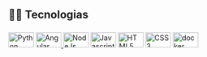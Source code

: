 <h2 align="left">👨‍💻​ Tecnologias</h2>

###

<div align="left">
    <img src="https://cdn.jsdelivr.net/gh/devicons/devicon/icons/python/python-original.svg" height="30" width="50" alt="Python"  />
    <a href="https://angular.io/">
        <img src="https://cdn.jsdelivr.net/gh/devicons/devicon/icons/angularjs/angularjs-original.svg" height="30" width="50" alt="Angular"  />
    </a>
    <img src="https://cdn.jsdelivr.net/gh/devicons/devicon/icons/nodejs/nodejs-original.svg" height="30" width="50" alt="NodeJs"  />
    <img src="https://cdn.jsdelivr.net/gh/devicons/devicon/icons/javascript/javascript-original.svg" height="30" width="50" alt="Javascript"  />
    <img src="https://cdn.jsdelivr.net/gh/devicons/devicon/icons/html5/html5-original.svg" height="30" width="50" alt="HTML5"  />
    <img src="https://cdn.jsdelivr.net/gh/devicons/devicon/icons/css3/css3-original.svg" height="30" width="50" alt="CSS3"  />
    <img src="https://cdn.jsdelivr.net/gh/devicons/devicon/icons/docker/docker-original-wordmark.svg" height="30" width="50" alt="docker logo"  />
</div>
